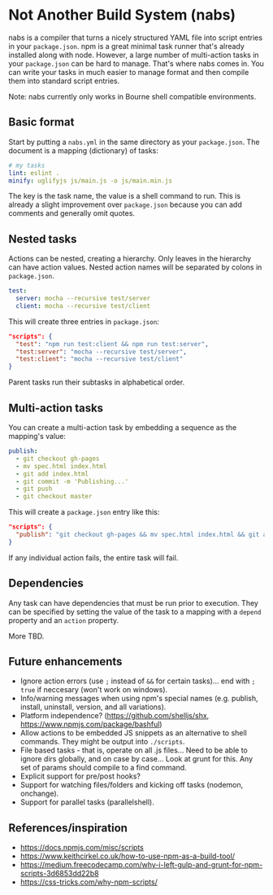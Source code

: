 # Not Another Build System (nabs)

nabs is a compiler that turns a nicely structured YAML file into script entries in your `package.json`. npm is a great minimal task runner that's already installed along with node. However, a large number of multi-action tasks in your `package.json` can be hard to manage. That's where nabs comes in. You can write your tasks in much easier to manage format and then compile them into standard script entries.

Note: nabs currently only works in Bourne shell compatible environments.

## Basic format

Start by putting a `nabs.yml` in the same directory as your `package.json`. The document is a mapping (dictionary) of tasks:

```yaml
# my tasks
lint: eslint .
minify: uglifyjs js/main.js -o js/main.min.js
```

The key is the task name, the value is a shell command to run. This is already a slight improvement over `package.json` because you can add comments and generally omit quotes.

## Nested tasks

Actions can be nested, creating a hierarchy. Only leaves in the hierarchy can have action values. Nested action names will be separated by colons in `package.json`.

```yaml
test:
  server: mocha --recursive test/server
  client: mocha --recursive test/client
```

This will create three entries in `package.json`:

```json
"scripts": {
  "test": "npm run test:client && npm run test:server",
  "test:server": "mocha --recursive test/server",
  "test:client": "mocha --recursive test/client"
}
```

Parent tasks run their subtasks in alphabetical order.

## Multi-action tasks

You can create a multi-action task by embedding a sequence as the mapping's value:

```yaml
publish:
  - git checkout gh-pages
  - mv spec.html index.html
  - git add index.html
  - git commit -m 'Publishing...'
  - git push
  - git checkout master
```

This will create a `package.json` entry like this:

```json
"scripts": {
  "publish": "git checkout gh-pages && mv spec.html index.html && git add index.html && git commit -m 'Publishing...' && git push && git checkout master"
}
```

If any individual action fails, the entire task will fail.

## Dependencies

Any task can have dependencies that must be run prior to execution. They can be specified by setting the value of the task to a mapping with a `depend` property and an `action` property.

More TBD.

## Future enhancements

* Ignore action errors (use `;` instead of `&&` for certain tasks)... end with `; true` if neccesary (won't work on windows).
* Info/warning messages when using npm's special names (e.g. publish, install, uninstall, version, and all variations).
* Platform independence? (https://github.com/shelljs/shx, https://www.npmjs.com/package/bashful)
* Allow actions to be embedded JS snippets as an alternative to shell commands. They might be output into `./scripts`.
* File based tasks - that is, operate on all .js files... Need to be able to ignore dirs globally, and on case by case... Look at grunt for this. Any set of params should compile to a find command.
* Explicit support for pre/post hooks?
* Support for watching files/folders and kicking off tasks (nodemon, onchange).
* Support for parallel tasks (parallelshell).

## References/inspiration

* https://docs.npmjs.com/misc/scripts
* https://www.keithcirkel.co.uk/how-to-use-npm-as-a-build-tool/
* https://medium.freecodecamp.com/why-i-left-gulp-and-grunt-for-npm-scripts-3d6853dd22b8
* https://css-tricks.com/why-npm-scripts/
